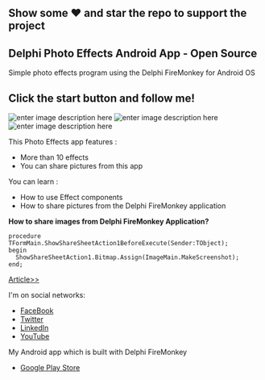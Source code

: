 ## Show some :heart: and star the repo to support the project

## **Delphi Photo Effects Android App - Open Source**

Simple photo effects program using the Delphi FireMonkey for Android OS

## Click the start button and follow me!

![enter image description here](https://i0.wp.com/delphi.uz/wp-content/uploads/2017/02/delphi.uz-learn-delphi-android-development.png?resize=180,300&ssl=1)
![enter image description here](https://i2.wp.com/delphi.uz/wp-content/uploads/2017/02/delphi.uz-learn-delphi-android-development-2.png?resize=180,300&ssl=1)
![enter image description here](https://i1.wp.com/delphi.uz/wp-content/uploads/2017/02/delphi.uz-learn-delphi-android-development-3.png?resize=180,300&ssl=1)

This Photo Effects app features :
-   More than 10 effects
-   You can share pictures from this app

You can learn :
-   How to use Effect components
-   How to share pictures from the Delphi FireMonkey application

**How to share images from Delphi FireMonkey Application?**

    procedure TFormMain.ShowShareSheetAction1BeforeExecute(Sender:TObject);
    begin
      ShowShareSheetAction1.Bitmap.Assign(ImageMain.MakeScreenshot);
    end;

[Article>>](https://delphi.uz/2017/02/03/delphi-open-source-codes/delphi-photo-effects-android-app-open-source/)

I'm on social networks:
- [FaceBook](https://www.facebook.com/wwwdelphiuz/)
- [Twitter](https://twitter.com/MuminjonGuru)
- [LinkedIn](https://www.linkedin.com/in/muminjon-abduraimov/)
- [YouTube](https://youtube.com/MuminjonAbduraimov)

My Android app which is built with Delphi FireMonkey
- [Google Play Store](https://play.google.com/store/apps/details?id=com.delphiapplications.delphiexamples)
